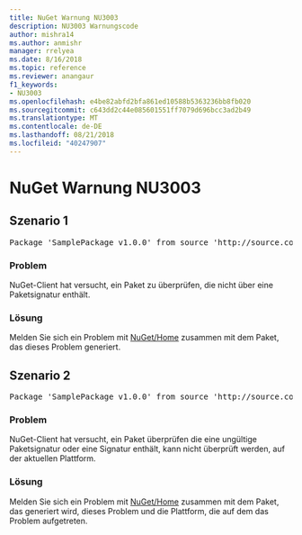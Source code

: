 ```yaml
---
title: NuGet Warnung NU3003
description: NU3003 Warnungscode
author: mishra14
ms.author: anmishr
manager: rrelyea
ms.date: 8/16/2018
ms.topic: reference
ms.reviewer: anangaur
f1_keywords:
- NU3003
ms.openlocfilehash: e4be82abfd2bfa861ed10588b5363236bb8fb020
ms.sourcegitcommit: c643dd2c44e085601551ff7079d696bcc3ad2b49
ms.translationtype: MT
ms.contentlocale: de-DE
ms.lasthandoff: 08/21/2018
ms.locfileid: "40247907"
---
```

# <a name="nuget-warning-nu3003"></a>NuGet Warnung NU3003

## <a name="scenario-1"></a>Szenario 1

<pre>Package 'SamplePackage v1.0.0' from source 'http://source.com/index.json': The package is not signed. Unable to verify signature from an unsigned package.</pre>

### <a name="issue"></a>Problem

NuGet-Client hat versucht, ein Paket zu überprüfen, die nicht über eine Paketsignatur enthält.


### <a name="solution"></a>Lösung

Melden Sie sich ein Problem mit [NuGet/Home](https://github.com/NuGet/Home/issues) zusammen mit dem Paket, das dieses Problem generiert.



## <a name="scenario-2"></a>Szenario 2

<pre>Package 'SamplePackage v1.0.0' from source 'http://source.com/index.json': The package signature is invalid or cannot be verified on this platform.</pre>

### <a name="issue"></a>Problem

NuGet-Client hat versucht, ein Paket überprüfen die eine ungültige Paketsignatur oder eine Signatur enthält, kann nicht überprüft werden, auf der aktuellen Plattform.


### <a name="solution"></a>Lösung

Melden Sie sich ein Problem mit [NuGet/Home](https://github.com/NuGet/Home/issues) zusammen mit dem Paket, das generiert wird, dieses Problem und die Plattform, die auf dem das Problem aufgetreten.


